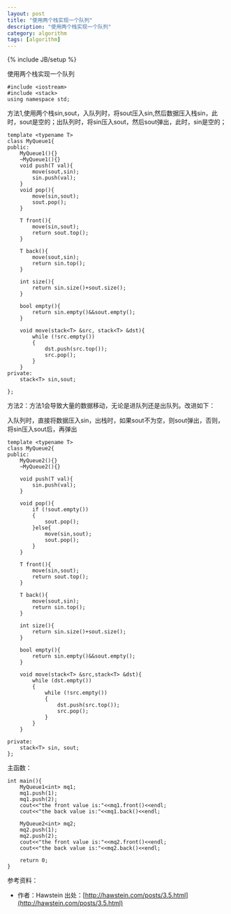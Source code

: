 ```yaml
---
layout: post
title: "使用两个栈实现一个队列"
description: "使用两个栈实现一个队列"
category: algorithm
tags: [algorithm]
---
```

{% include JB/setup %}

使用两个栈实现一个队列
    
    #include <iostream>
    #include <stack>
    using namespace std;

方法1,使用两个栈sin,sout，入队列时，将sout压入sin,然后数据压入栈sin，此时，sout是空的；出队列时，将sin压入sout，然后sout弹出，此时，sin是空的；

    template <typename T>
    class MyQueue1{
    public:
    	MyQueue1(){}
    	~MyQueue1(){}
    	void push(T val){
    		move(sout,sin);
    		sin.push(val);
    	}
    	void pop(){
    		move(sin,sout);
    		sout.pop();
    	}
    
    	T front(){
    		move(sin,sout);
    		return sout.top();
    	}
    
    	T back(){
    		move(sout,sin);
    		return sin.top();
    	}
    
    	int size(){
    		return sin.size()+sout.size();
    	}
    
    	bool empty(){
    		return sin.empty()&&sout.empty();
    	}
    
    	void move(stack<T> &src, stack<T> &dst){
    		while (!src.empty())
    		{
    			dst.push(src.top());
    			src.pop();
    		}
    	}
    private:
    	stack<T> sin,sout;
    
    };

方法2：方法1会导致大量的数据移动，无论是进队列还是出队列。改进如下：

入队列时，直接将数据压入sin，出栈时，如果sout不为空，则sout弹出，否则，将sin压入sout后，再弹出

    template <typename T>
    class MyQueue2{
    public:
    	MyQueue2(){}
    	~MyQueue2(){}
    
    	void push(T val){
    		sin.push(val);
    	}
    
    	void pop(){
    		if (!sout.empty())
    		{
    			sout.pop();
    		}else{
    			move(sin,sout);
    			sout.pop();
    		}
    	}
    
    	T front(){
    		move(sin,sout);
    		return sout.top();
    	}
    
    	T back(){
    		move(sout,sin);
    		return sin.top();
    	}
    
    	int size(){
    		return sin.size()+sout.size();
    	}
    
    	bool empty(){
    		return sin.empty()&&sout.empty();
    	}
    
    	void move(stack<T> &src,stack<T> &dst){
    		while (dst.empty())
    		{
    			while (!src.empty())
    			{
    				dst.push(src.top());
    				src.pop();
    			}
    		}
    	}
    
    private:
    	stack<T> sin, sout;
    };

主函数：

    int main(){
    	MyQueue1<int> mq1;
    	mq1.push(1);
    	mq1.push(2);
    	cout<<"the front value is:"<<mq1.front()<<endl;
    	cout<<"the back value is:"<<mq1.back()<<endl;
    
    	MyQueue2<int> mq2;
    	mq2.push(1);
    	mq2.push(2);
    	cout<<"the front value is:"<<mq2.front()<<endl;
    	cout<<"the back value is:"<<mq2.back()<<endl;
    
    	return 0;
    }

参考资料：

- 作者：Hawstein 出处：[http://hawstein.com/posts/3.5.html](http://hawstein.com/posts/3.5.html)